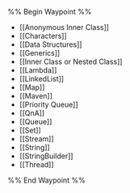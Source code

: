 %% Begin Waypoint %%
- [[Anonymous Inner Class]]
- [[Characters]]
- [[Data Structures]]
- [[Generics]]
- [[Inner Class or Nested Class]]
- [[Lambda]]
- [[LinkedList]]
- [[Map]]
- [[Maven]]
- [[Priority Queue]]
- [[QnA]]
- [[Queue]]
- [[Set]]
- [[Stream]]
- [[String]]
- [[StringBuilder]]
- [[Thread]]

%% End Waypoint %%